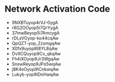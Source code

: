 # Network Activation Code
* 9NXBTuyop4rVJ-0ygA
* rRG2OOyop5i7QrYygA
* 37mwBeyop5i7AmcygA
* rDLsVOyop-ko44cqAw
* QpQZT-yop_ZzsmgqAw
* X0fx9uyop8t8YL8qAw
* DvXCQuyop9Cx_qkqAw
* Fh4iXOyop9Jr3WgqAw
* SnswReyop9JPo5wqAw
* j8K4eOyop9ICnkwqAw
* Lukyb-yop9IDnHwqAw